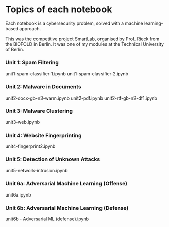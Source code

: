 # Topics of each notebook

Each notebook is a cybersecurity problem, solved with a machine learning-based approach.

This was the competitive project SmartLab, organised by Prof. Rieck from the BIOFOLD in Berlin.
It was one of my modules at the Technical University of Berlin.

### Unit 1: Spam Filtering
unit1-spam-classifier-1.ipynb
unit1-spam-classifier-2.ipynb

### Unit 2: Malware in Documents
unit2-docx-gb-n3-warm.ipynb
unit2-pdf.ipynb
unit2-rtf-gb-n2-df1.ipynb

### Unit 3: Malware Clustering
unit3-web.ipynb

### Unit 4: Website Fingerprinting
unit4-fingerprint2.ipynb

### Unit 5: Detection of Unknown Attacks
unit5-network-intrusion.ipynb

### Unit 6a: Adversarial Machine Learning  (Offense)
unit6a.ipynb

### Unit 6b: Adversarial Machine Learning (Defense)
unit6b - Adversarial ML (defense).ipynb
